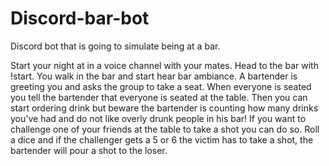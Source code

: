 # Discord-bar-bot
Discord bot that is going to simulate being at a bar.

Start your night at in a voice channel with your mates. Head to the bar with !start. You walk in the bar and start hear bar ambiance. A bartender is greeting you and asks the group to take a seat. When everyone is seated you tell the bartender that everyone is seated at the table. Then you can start ordering drink but beware the bartender is counting how many drinks you've had and do not like overly drunk people in his bar! If you want to challenge one of your friends at the table to take a shot you can do so. Roll a dice and if the challenger gets a 5 or 6 the victim has to take a shot, the bartender will pour a shot to the loser.    
